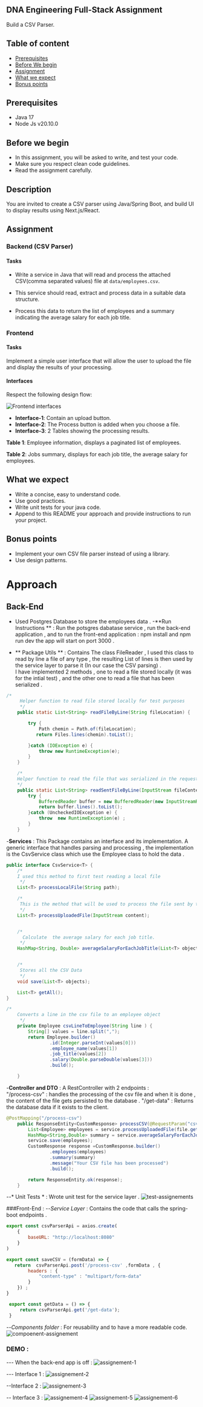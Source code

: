 ## DNA Engineering Full-Stack Assignment
Build a CSV Parser.

## Table of content
- [Prerequisites](#prerequisites)
- [Before We begin](#before-we-begin)
- [Assignment](#assignment)
- [What we expect](#what-we-expect)
- [Bonus points](#bonus-points)

## Prerequisites
- Java 17
- Node Js v20.10.0

## Before we begin
- In this assignment, you will be asked to write, and test your code.
- Make sure you respect clean code guidelines.
- Read the assignment carefully.

## Description
You are invited to create a CSV parser using Java/Spring Boot, and build UI to display results using Next.js/React.

## Assignment

### Backend (CSV Parser)

#### Tasks

- Write a service in Java that will read and process the attached CSV(comma separated values) file at `data/employees.csv`.

- This service should read, extract and process data in a suitable data structure.

- Process this data to return the list of employees and a summary indicating the average salary for each job title.

### Frontend

#### Tasks
Implement a simple user interface that will allow the user to upload the file and display the results of your processing.

#### Interfaces

Respect the following design flow:

![Frontend interfaces](./static/interfaces.png)

- **Interface-1**: Contain an upload button.
- **Interface-2**: The Process button is added when you choose a file.
- **Interface-3**: 2 Tables showing the processing results.

**Table 1**: Employee information, displays a paginated list of employees.

**Table 2**: Jobs summary, displays for each job title, the average salary for employees.

## What we expect
- Write a concise, easy to understand code.
- Use good practices.
- Write unit tests for your java code.
- Append to this README your approach and provide instructions to run your project.

## Bonus points
- Implement your own CSV file parser instead of using a library.
- Use design patterns.



# Approach

## Back-End

- Used Postgres Database to store the employees data .
-**Run Instructions ** : Run the potsgres dabatase service , run the back-end application , and to run the front-end application : npm install and npm run dev
the app will start on port 3000 .      

- ** Package Utils ** : Contains The class FileReader , I used this class to read by line a file of any type , the resulting List of lines is then used by the service layer to parse it  (In our case the CSV parsing) .    
I have implemented 2 methods , one to read a file stored locally (it was for the intial test) , and the other one to read a file that has been serialized .
```java 
/*
     Helper function to read file stored locally for test purposes
     */
    public static List<String> readFileByLine(String fileLocation) {

        try {
            Path chemin = Path.of(fileLocation);
           return Files.lines(chemin).toList();

        }catch (IOException e) {
            throw new RuntimeException(e);
        }
    }

    /*
    Helper function to read the file that was serialized in the request body
    */
    public static List<String> readSentFileByLine(InputStream fileContent) {
        try {
            BufferedReader buffer = new BufferedReader(new InputStreamReader(fileContent));
            return buffer.lines().toList();
        }catch (UncheckedIOException e) {
            throw  new RuntimeException(e) ;
        }
    }
```

-**Services** : This Package contains an interface and its implementation.    A generic interface that handles parsing and processing , the implementation is the CsvService class which use the Employee class to hold the data .
```java
public interface CsvService<T> {
    /*
    I used this method to first test reading a local file
     */
    List<T> processLocalFile(String path);

    /*
     This is the method that will be used to process the file sent by the frontend app
     */
    List<T> processUploadedFile(InputStream content);


    /*
      Calculate  the average salary for each job title.
     */
    HashMap<String, Double> averageSalaryForEachJobTitle(List<T> objects);


    /*
     Stores all the CSV Data
     */
    void save(List<T> objects);

    List<T> getAll();
}
```
```java
/*
    Converts a line in the csv file to an employee object
     */
    private Employee csvLineToEmployee(String line ) {
        String[] values = line.split(",");
        return Employee.builder()
                .id(Integer.parseInt(values[0]))
                .employee_name(values[1])
                .job_title(values[2])
                .salary(Double.parseDouble(values[3]))
                .build();

    }
```
-**Controller and DTO** : A RestController with 2 endpoints :    
"/process-csv" :  handles the processing of the csv file and when it is done , the content of the file gets persisted to the database .
"/get-data"    :  Returns the database data if it exists to the client.    
```java
@PostMapping("/process-csv")
    public ResponseEntity<CustomResponse> processCSV(@RequestParam("csv_file") MultipartFile file) throws IOException {
        List<Employee> employees = service.processUploadedFile(file.getInputStream());
        HashMap<String,Double> summary = service.averageSalaryForEachJobTitle(employees);
        service.save(employees);
        CustomResponse response =CustomResponse.builder()
                .employees(employees)
                .summary(summary)
                .message("Your CSV file has been processed")
                .build();

        return ResponseEntity.ok(response);
    }
```

--* Unit Tests * : Wrote unit test  for the service layer .
![test-assignements](https://github.com/Oussafadi/Full-Stack-Internship-Home-Assignment/assets/96580119/ae9bbab9-3a8c-4e21-8b29-b2b7b563813f)



###Front-End :
--*Service Layer* : Contains the code that calls the spring-boot endpoints .
```javascript
export const csvParserApi = axios.create(
    {
        baseURL: "http://localhost:8080"
    }
)

export const saveCSV = (formData) => {
   return  csvParserApi.post('/process-csv' ,formData , {
        headers : {
            "content-type" : "multipart/form-data"
        }
    }) ;
}

 export const getData = () => {
     return csvParserApi.get('/get-data');
 }
```

--*Components folder* : For reusability and to have a more readable code.
![compoenent-assignement](https://github.com/Oussafadi/Full-Stack-Internship-Home-Assignment/assets/96580119/36c43a85-57a4-4af0-b38a-df18e046f254)




### DEMO :
--- When the back-end app is off :
![assignement-1](https://github.com/Oussafadi/Full-Stack-Internship-Home-Assignment/assets/96580119/1f9e0bb6-265c-41fb-8c0d-2b797252f20d)

--- Interface 1 :
![assignement-2](https://github.com/Oussafadi/Full-Stack-Internship-Home-Assignment/assets/96580119/5c8a335c-3b2b-4ac9-bb81-02cb31e6c707)

--Interface 2 :
![assignement-3](https://github.com/Oussafadi/Full-Stack-Internship-Home-Assignment/assets/96580119/9ce301f0-6d50-4401-a2cd-739e15a3b415)

-- Interface 3 :
![assignement-4](https://github.com/Oussafadi/Full-Stack-Internship-Home-Assignment/assets/96580119/10239de6-4b1b-47a0-a087-be17e24deb8c)
![assignement-5](https://github.com/Oussafadi/Full-Stack-Internship-Home-Assignment/assets/96580119/44009960-efd1-431f-a790-9edb891f6a5f)
![assignement-6](https://github.com/Oussafadi/Full-Stack-Internship-Home-Assignment/assets/96580119/3c0a8860-2456-4743-a0b9-0b8f85b079f8)





